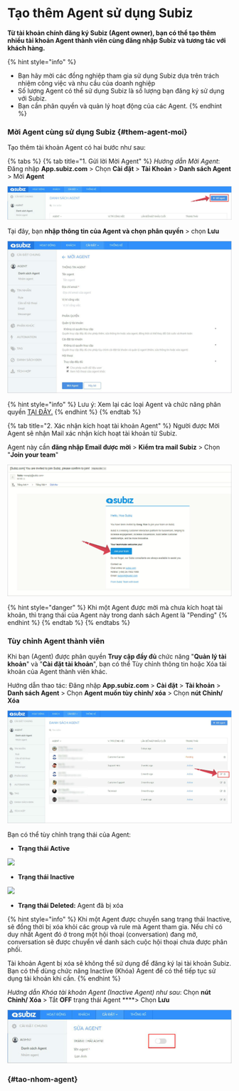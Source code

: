 # Tạo thêm Agent sử dụng Subiz

**Từ tài khoản chính đăng ký Subiz \(Agent owner\), bạn có thể tạo thêm nhiều tài khoản Agent thành viên cùng đăng nhập Subiz và tương tác với khách hàng.**

{% hint style="info" %}
* Bạn hãy mời các đồng nghiệp tham gia sử dụng Subiz dựa trên trách nhiệm công việc và nhu cầu của doanh nghiệp
* Số lượng Agent có thể sử dụng Subiz là số lượng bạn đăng ký sử dụng với Subiz.
* Bạn cần phân quyền và quản lý hoạt động của các Agent.
{% endhint %}

### Mời Agent cùng sử dụng Subiz {#them-agent-moi}

Tạo thêm tài khoản Agent có hai bước như sau:

{% tabs %}
{% tab title="1. Gửi lời Mời Agent" %}
_Hướng dẫn Mời Agent_: Đăng nhập **App.subiz.com** &gt; Chọn **Cài đặt** &gt; **Tài Khoản** &gt; **Danh sách Agent** &gt; Mời **Agent**

![N&#xFA;t m&#x1EDD;i Agent m&#x1EDB;i](../../../.gitbook/assets/tao-moi-agent.jpg)

Tại đây, bạn **nhập thông tin của Agent và chọn phân quyền** &gt; chọn **Lưu**

![Nh&#x1EAD;p th&#xF4;ng tin Agent m&#x1EDB;i](../../../.gitbook/assets/nhap-thong-tin-agent.jpg)

{% hint style="info" %}
Lưu ý: Xem lại các loại Agent và chức năng phân quyền [TẠI ĐÂY.](https://subiz.gitbook.io/subiz-document/~/edit/primary/bat-dau-voi-subiz/untitled/quan-ly-agent/cac-loai-agent)
{% endhint %}
{% endtab %}

{% tab title="2. Xác nhận kích hoạt tài khoản Agent" %}
Người được Mời Agent sẽ nhận Mail xác nhận kích hoạt tài khoản từ Subiz. 

Agent này cần **đăng nhập Email được mời** &gt; **Kiểm tra mail Subiz** &gt; Chọn "**Join your team**"

![Email x&#xE1;c nh&#x1EAD;n k&#xED;ch ho&#x1EA1;t t&#xE0;i kho&#x1EA3;n](../../../.gitbook/assets/kich-hoat-agent.jpg)

{% hint style="danger" %}
Khi một Agent được mời mà chưa kích hoạt tài khoản, thì trạng thái của Agent này trong danh sách Agent là "Pending"
{% endhint %}
{% endtab %}
{% endtabs %}

### Tùy chỉnh Agent thành viên

Khi bạn \(Agent\) được phân quyền **Truy cập đầy đủ** chức năng "**Quản lý tài khoản**" và "**Cài đặt tài khoản**", bạn có thể Tùy chỉnh thông tin hoặc Xóa tài khoản của Agent thành viên khác.

Hướng dẫn thao tác: Đăng nhập **App.subiz.com** &gt; **Cài đặt** &gt; **Tài khoản** &gt; **Danh sách Agent** &gt; Chọn **Agent muốn tùy chỉnh/ xóa** &gt; Chọn **nút Chỉnh/ Xóa**

![T&#xF9;y ch&#x1EC9;nh th&#xF4;ng tin Agent](../../../.gitbook/assets/tuy-chinh-thong-tin-agent.jpg)

Bạn có thể tùy chỉnh trạng thái của Agent:

* **Trạng thái Active**

![](https://lh4.googleusercontent.com/acdlcYtdEiS9KwqgRqzU-bE-y87ob5hCOdSmPZ6baOnJEtvMp2obuz1_Wu4v8ghzeGIdUZJXGIGy-AtL6ynP9gC8slsyKC5EXzR38TCb_XfXhl9AqqfUpoi-03gAykRPJm6SQhws)

* **Trạng thái Inactive**

![](https://lh5.googleusercontent.com/_HJugw96DZ598mNZ9oKzsvcI2u2whyVCvjBA1W0nb0tzu0sGJex4u71oTppa26KmsEaLudwSjJmZW1y0iW3Yoso9d1uPLPURWB_IIiorLXCuIp75qNXFKRkCVzN-kmJfGXoU5sFn)

* **Trạng thái Deleted:** Agent đã bị xóa

{% hint style="info" %}
Khi một Agent được chuyển sang trạng thái Inactive, sẽ đồng thời bị xóa khỏi các group và rule mà Agent tham gia. Nếu chỉ có duy nhất Agent đó ở trong một hội thoại \(conversation\) đang mở, conversation sẽ được chuyển về danh sách cuộc hội thoại chưa được phân phối.

Tài khoản Agent bị xóa sẽ không thể sử dụng để đăng ký lại tài khoản Subiz. Bạn có thể dùng chức năng Inactive \(Khóa\) Agent để có thể tiếp tục sử dụng tài khoản khi cần.
{% endhint %}

_Hướng dẫn Khóa tài khoản Agent \(Inactive Agent\) như sau_: Chọn **nút Chỉnh/ Xóa** &gt; Tắt **OFF** trạng thái Agent ****&gt; Chọn **Lưu** 

![Kh&#xF3;a t&#xE0;i kho&#x1EA3;n c&#x1EE7;a Agent](../../../.gitbook/assets/thay-doi-trang-thai-agent.jpg)







###  {#tao-nhom-agent}

